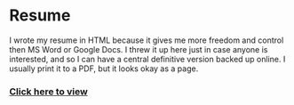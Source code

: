 # Resume

I wrote my resume in HTML because it gives me more freedom and control then MS Word or Google Docs. I threw it up here just in case anyone is interested, and so I can have a central definitive version backed up online. I usually print it to a PDF, but it looks okay as a page.

### [Click here to view](/Resume.html)
